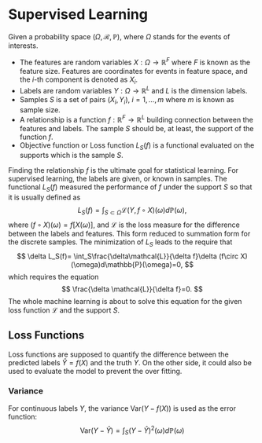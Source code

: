 # Supervised Learning

Given a probability space $(\Omega,\mathcal{R}, \mathbb{P})$, where $\Omega$ stands for the events of interests. 
* The features are random variables $X:\Omega\to \mathbb{R}^F$ where $F$ is known as the feature size. Features are coordinates for events in feature space, and the $i$-th component is denoted as $X_i$. 
* Labels are random variables $Y:\Omega\to \mathbb{R}^L$ and $L$ is the dimension labels. 
* Samples $S$ is a set of pairs $(X_i,Y_i)$, $i=1,\dots, m$ where $m$ is known as sample size.
* A relationship is a function $f:\mathbb{R}^F\to\mathbb{R}^L$ building connection between the features and labels. The sample $S$ should be, at least, the support of the function $f$.
* Objective function or Loss function $L_S(f)$ is a functional evaluated on the supports which is the sample $S$.

Finding the relationship $f$ is the ultimate goal for statistical learning. For supervised learning, the labels are given, or known in samples. The functional $L_S(f)$ measured the performance of $f$ under the support $S$ so that it is usually defined as
$$
L_S(f)=\int_{S\subset \Omega} \mathcal{L}(Y,f\circ X)(\omega) d\mathbb{P}(\omega),
$$
where $(f\circ X)(\omega) =f[X(\omega)]$, and $\mathcal{L}$ is the loss measure for the difference between the labels and features. This form reduced to summation form for the discrete samples. The minimization of $L_S$ leads to the require that 
$$
\delta L_S(f)= \int_S\frac{\delta\mathcal{L}}{\delta f}\delta (f\circ X) (\omega)d\mathbb{P}(\omega)=0,
$$
which requires the equation
$$
\frac{\delta \mathcal{L}}{\delta f}=0.
$$
The whole machine learning is about to solve this equation for the given loss function $\mathcal{L}$ and the support $S$.

## Loss Functions

Loss functions are supposed to quantify the difference between the predicted labels $\hat Y = f(X)$ and the truth $Y$. On the other side, it could also be used to evaluate the model to prevent the over fitting. 

### Variance

For continuous labels $Y$, the variance $\text{Var}(Y-f(X))$ is used as the error function:
$$
\text{Var}(Y-\hat Y) = \int_S(Y-\hat Y)^2(\omega)d\mathbb{P}(\omega)
$$